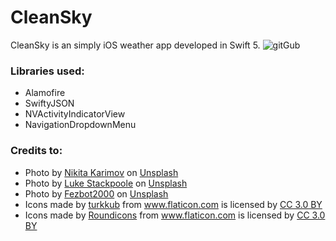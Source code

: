 # CleanSky
CleanSky is an simply iOS weather app developed in Swift 5.
![gitGub](https://user-images.githubusercontent.com/44097057/57934500-8a43c400-78c8-11e9-9922-3d9d6d03929d.png)

### Libraries used:

- Alamofire
- SwiftyJSON
- NVActivityIndicatorView
- NavigationDropdownMenu

### Credits to:

- Photo by [Nikita Karimov](https://unsplash.com/photos/lvJZhHOIJJ4?utm_source=unsplash&utm_medium=referral&utm_content=creditCopyText) on [Unsplash](https://unsplash.com/search/photos/moscow?utm_source=unsplash&utm_medium=referral&utm_content=creditCopyText)
- Photo by [Luke Stackpoole](https://unsplash.com/photos/mOEqOtmuPG8?utm_source=unsplash&utm_medium=referral&utm_content=creditCopyText) on [Unsplash](https://unsplash.com/search/photos/london?utm_source=unsplash&utm_medium=referral&utm_content=creditCopyText)
- Photo by [Fezbot2000](https://unsplash.com/photos/deNAgNLr0b8?utm_source=unsplash&utm_medium=referral&utm_content=creditCopyText) on [Unsplash](https://unsplash.com/search/photos/new-york?utm_source=unsplash&utm_medium=referral&utm_content=creditCopyText)
- <div>Icons made by <a href="https://www.flaticon.com/authors/turkkub" title="turkkub">turkkub</a> from <a href="https://www.flaticon.com/" 			    title="Flaticon">www.flaticon.com</a> is licensed by <a href="http://creativecommons.org/licenses/by/3.0/" 			    title="Creative Commons BY 3.0" target="_blank">CC 3.0 BY</a></div>
- <div>Icons made by <a href="https://www.flaticon.com/authors/roundicons" title="Roundicons">Roundicons</a> from <a href="https://www.flaticon.com/" 			    title="Flaticon">www.flaticon.com</a> is licensed by <a href="http://creativecommons.org/licenses/by/3.0/" 			    title="Creative Commons BY 3.0" target="_blank">CC 3.0 BY</a></div>
